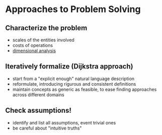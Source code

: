# Approaches to Problem Solving

## Characterize the problem 
- scales of the entities involved
- costs of operations
- [dimensional analysis](https://en.wikipedia.org/wiki/Dimensional_analysis)

## Iteratively formalize (Dijkstra approach)
- start from a "explicit enough" natural language description
- reformulate, introducing rigurous and consistent definitions
- maintain concepts as generic as feasible, to ease finding approaches across different domains

## Check assumptions!
- identify and list all assumptions, event trivial ones
- be careful about "intuitive truths"
